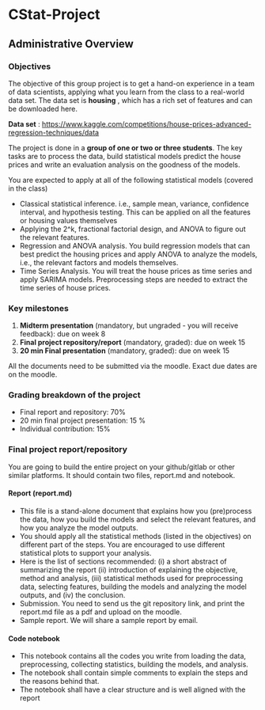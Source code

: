 # CStat-Project

## Administrative Overview
### Objectives


The objective of this group project is to get a hand-on experience in a team of data scientists, applying what you learn from the class to a real-world data set.  The data set is **housing** , which has a rich set of features and can be downloaded here.  

**Data set** : https://www.kaggle.com/competitions/house-prices-advanced-regression-techniques/data


The project is done in a **group of one or two or three students**. The key tasks are to process the data, build  statistical models predict the house prices and write an evaluation analysis on the goodness of the models.  

You are expected to apply at all of the following statistical models (covered in the class)
- Classical statistical inference. i.e., sample mean, variance, confidence interval, and hypothesis testing. This can be applied on all the features or housing values themselves 
- Applying the 2^k, fractional factorial design, and ANOVA to figure out the relevant features. 
- Regression and ANOVA analysis. You build regression models that can best predict the housing prices and apply ANOVA to analyze the models, i.e., the relevant factors and models themselves.
- Time Series Analysis. You will treat the house prices as time series and apply SARIMA models. Preprocessing steps are needed to extract the time series of house prices. 
  
### Key milestones



1. **Midterm presentation** (mandatory, but ungraded - you will receive feedback): due on week 8
2. **Final project repository/report** (mandatory, graded): due on week 15
3. **20 min Final presentation** (mandatory, graded): due on week 15

All the documents need to be submitted via the moodle. Exact due dates are on the moodle.

### Grading breakdown of the project

- Final report and repository: 70%
- 20 min final project presentation: 15 %
- Individual contribution: 15%



### Final project report/repository

You are going to build the entire project on your github/gitlab or other similar platforms. It should contain two files, report.md and notebook. 

#### Report (report.md)

- This file is a stand-alone document that explains how you (pre)process the data, how you build the models and select the relevant features, and how you analyze the model outputs. 
- You should apply all the statistical methods (listed in the objectives) on different part of the steps. You are encouraged to use different statistical plots to support your analysis.  
- Here is the list of sections recommended: (i) a short abstract of summarizing the report (ii) introduction of explaining the objective, method and analysis, (iii) statistical methods used for preprocessing data, selecting features, building the models and analyzing the model outputs, and (iv) the conclusion.  
- Submission.  You need to send us the git repository link, and  print the report.md file as a pdf and upload on the moodle. 
- Sample report. We will share a sample report by email. 

#### Code notebook

- This notebook contains all the codes you write from loading the data, preprocessing, collecting statistics, building the models, and analysis. 
- The notebook shall contain simple comments to explain the steps and the reasons behind that. 
- The notebook shall have a clear structure and is well aligned with the report
